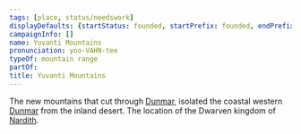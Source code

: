 ```yaml
---
tags: [place, status/needswork]
displayDefaults: {startStatus: founded, startPrefix: founded, endPrefix: destroyed, endStatus: destroyed}
campaignInfo: []
name: Yuvanti Mountains
pronunciation: yoo-VAHN-tee
typeOf: mountain range
partOf:
title: Yuvanti Mountains
---
```


The new mountains that cut through [Dunmar](<realms/dunmar/dunmar.md>), isolated the coastal western [Dunmar](<realms/dunmar/dunmar.md>) from the inland desert. The location of the Dwarven kingdom of [Nardith](<realms/nardith/nardith.md>). 

